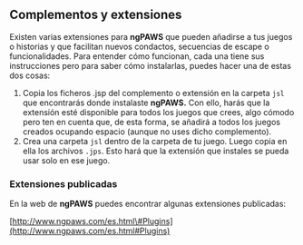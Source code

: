 ## Complementos y extensiones

Existen varias extensiones para **ngPAWS** que pueden añadirse a tus juegos o historias y que facilitan nuevos condactos, secuencias de escape o funcionalidades. Para entender cómo funcionan, cada una tiene sus instrucciones pero para saber cómo instalarlas, puedes hacer una de estas dos cosas:

1. Copia los ficheros .jsp del complemento o extensión en la carpeta `jsl` que encontrarás donde instalaste **ngPAWS.** Con ello, harás que la extensión esté disponible para todos los juegos que crees, algo cómodo pero ten en cuenta que, de esta forma, se añadirá a todos los juegos creados ocupando espacio \(aunque no uses dicho complemento\).
2. Crea una carpeta `jsl` dentro de la carpeta de tu juego. Luego copia en ella los archivos `.jps`. Esto hará que la extensión que instales se pueda usar solo en ese juego.

### Extensiones publicadas

En la web de **ngPAWS** puedes encontrar algunas extensiones publicadas:

[http://www.ngpaws.com/es.html\#Plugins](http://www.ngpaws.com/es.html#Plugins)


